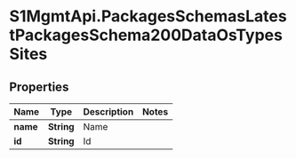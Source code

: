 # S1MgmtApi.PackagesSchemasLatestPackagesSchema200DataOsTypesSites

## Properties
Name | Type | Description | Notes
------------ | ------------- | ------------- | -------------
**name** | **String** | Name | 
**id** | **String** | Id | 


